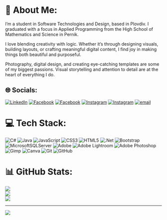 # 💫 About Me:
 I’m a student in Software Technologies and Design, based in Plovdiv. I graduated with a focus in Applied Programming from the High School of Mathematics and Science in Pernik.

I love blending creativity with logic. Whether it’s through designing visuals, building layouts, or crafting meaningful digital content, I find joy in making things both beautiful and purposeful.

Photography, digital design, and creating eye-catching templates are some of my biggest passions. Visual storytelling and attention to detail are at the heart of everything I do.

## 🌐 Socials:
[![LinkedIn](https://img.shields.io/badge/LinkedIn-%230077B5.svg?logo=linkedin&logoColor=white)]([https://www.linkedin.com/in/YOUR_USERNAME/](https://www.linkedin.com/in/darina-simeonova-24a869372/))
[![Facebook](https://img.shields.io/badge/Facebook-%231877F2.svg?logo=Facebook&logoColor=white)](https://www.facebook.com/darrinasimeonova ) [![Facebook](https://img.shields.io/badge/Facebook-%231877F2.svg?logo=Facebook&logoColor=white)](https://www.facebook.com/profile.php?id=61559233544807) [![Instagram](https://img.shields.io/badge/Instagram-%23E4405F.svg?logo=Instagram&logoColor=white)]([https://instagram.com/darrinasimeonova](https://www.instagram.com/darrinasimeonova/)) [![Instagram](https://img.shields.io/badge/Instagram-%23E4405F.svg?logo=Instagram&logoColor=white)]([[https://instagram.com/darrinasimeonova](https://www.instagram.com/darrinasimeonova/)](https://www.instagram.com/dsimeonovaphotos/)) [![email](https://img.shields.io/badge/Email-D14836?logo=gmail&logoColor=white)](mailto:darrinasimeonova84@gmail.com) 

# 💻 Tech Stack:
![C#](https://img.shields.io/badge/c%23-%23239120.svg?style=for-the-badge&logo=csharp&logoColor=white) ![Java](https://img.shields.io/badge/java-%23ED8B00.svg?style=for-the-badge&logo=openjdk&logoColor=white) ![JavaScript](https://img.shields.io/badge/javascript-%23323330.svg?style=for-the-badge&logo=javascript&logoColor=%23F7DF1E) ![CSS3](https://img.shields.io/badge/css3-%231572B6.svg?style=for-the-badge&logo=css3&logoColor=white) ![HTML5](https://img.shields.io/badge/html5-%23E34F26.svg?style=for-the-badge&logo=html5&logoColor=white) ![.Net](https://img.shields.io/badge/.NET-5C2D91?style=for-the-badge&logo=.net&logoColor=white) ![Bootstrap](https://img.shields.io/badge/bootstrap-%238511FA.svg?style=for-the-badge&logo=bootstrap&logoColor=white) ![MicrosoftSQLServer](https://img.shields.io/badge/Microsoft%20SQL%20Server-CC2927?style=for-the-badge&logo=microsoft%20sql%20server&logoColor=white) ![Adobe](https://img.shields.io/badge/adobe-%23FF0000.svg?style=for-the-badge&logo=adobe&logoColor=white) ![Adobe Lightroom](https://img.shields.io/badge/Adobe%20Lightroom-31A8FF.svg?style=for-the-badge&logo=Adobe%20Lightroom&logoColor=white) ![Adobe Photoshop](https://img.shields.io/badge/adobe%20photoshop-%2331A8FF.svg?style=for-the-badge&logo=adobe%20photoshop&logoColor=white) ![Gimp](https://img.shields.io/badge/Gimp-657D8B?style=for-the-badge&logo=gimp&logoColor=FFFFFF) ![Canva](https://img.shields.io/badge/Canva-%2300C4CC.svg?style=for-the-badge&logo=Canva&logoColor=white) ![Git](https://img.shields.io/badge/git-%23F05033.svg?style=for-the-badge&logo=git&logoColor=white) ![GitHub](https://img.shields.io/badge/github-%23121011.svg?style=for-the-badge&logo=github&logoColor=white)
# 📊 GitHub Stats:
![](https://github-readme-stats.vercel.app/api?username=darinasimeonova&theme=tokyonight&hide_border=false&include_all_commits=false&count_private=false)<br/>
![](https://nirzak-streak-stats.vercel.app/?user=darinasimeonova&theme=tokyonight&hide_border=false)<br/>
![](https://github-readme-stats.vercel.app/api/top-langs/?username=darinasimeonova&theme=tokyonight&hide_border=false&include_all_commits=false&count_private=false&layout=compact)

---
[![](https://visitcount.itsvg.in/api?id=darinasimeonova&icon=0&color=0)](https://visitcount.itsvg.in)

<!-- Proudly created with GPRM ( https://gprm.itsvg.in ) -->
